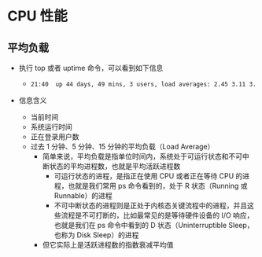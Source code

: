 # CPU 性能

## 平均负载

- 执行 top 或者 uptime 命令，可以看到如下信息

  - ```bash
    21:40  up 44 days, 49 mins, 3 users, load averages: 2.45 3.11 3.40
    ```

- 信息含义

  - 当前时间
  - 系统运行时间
  - 正在登录用户数
  - 过去 1 分钟、5 分钟、15 分钟的平均负载（Load Average）
    - 简单来说，平均负载是指单位时间内，系统处于可运行状态和不可中断状态的平均进程数，也就是平均活跃进程数
      - 可运行状态的进程，是指正在使用 CPU 或者正在等待 CPU 的进程，也就是我们常用 ps 命令看到的，处于 R 状态（Running 或 Runnable）的进程
      - 不可中断状态的进程则是正处于内核态关键流程中的进程，并且这些流程是不可打断的，比如最常见的是等待硬件设备的 I/O 响应，也就是我们在 ps 命令中看到的 D 状态（Uninterruptible Sleep，也称为 Disk Sleep）的进程
    - 但它实际上是活跃进程数的指数衰减平均值
